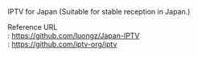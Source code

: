 IPTV for Japan
(Suitable for stable reception in Japan.)

Reference URL   
:  https://github.com/luongz/Japan-IPTV    
:  https://github.com/iptv-org/iptv
